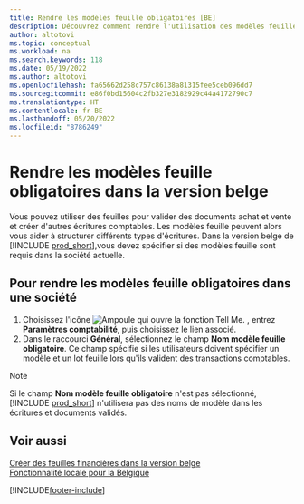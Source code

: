 ```yaml
---
title: Rendre les modèles feuille obligatoires [BE]
description: Découvrez comment rendre l'utilisation des modèles feuille obligatoire dans la version belge.
author: altotovi
ms.topic: conceptual
ms.workload: na
ms.search.keywords: 118
ms.date: 05/19/2022
ms.author: altotovi
ms.openlocfilehash: fa65662d258c757c86138a81315fee5ceb096dd7
ms.sourcegitcommit: e86f0bd15604c2fb327e3182929c44a4172790c7
ms.translationtype: HT
ms.contentlocale: fr-BE
ms.lasthandoff: 05/20/2022
ms.locfileid: "8786249"
---
```

# <a name="make-journal-templates-mandatory-in-the-belgian-version"></a>Rendre les modèles feuille obligatoires dans la version belge

Vous pouvez utiliser des feuilles pour valider des documents achat et vente et créer d'autres écritures comptables. Les modèles feuille peuvent alors vous aider à structurer différents types d'écritures. Dans la version belge de [!INCLUDE [prod_short](../../includes/prod_short.md)],vous devez spécifier si des modèles feuille sont requis dans la société actuelle.  

## <a name="to-make-journal-templates-required-in-a-company"></a>Pour rendre les modèles feuille obligatoires dans une société

1. Choisissez l'icône ![Ampoule qui ouvre la fonction Tell Me.](../../media/ui-search/search_small.png "Dites-moi ce que vous voulez faire") , entrez **Paramètres comptabilité**, puis choisissez le lien associé.  
2. Dans le raccourci **Général**, sélectionnez le champ **Nom modèle feuille obligatoire**. Ce champ spécifie si les utilisateurs doivent spécifier un modèle et un lot feuille lors qu'ils valident des transactions comptables.  

> [!NOTE]  
> Si le champ **Nom modèle feuille obligatoire** n'est pas sélectionné, [!INCLUDE [prod_short](../../includes/prod_short.md)] n'utilisera pas des noms de modèle dans les écritures et documents validés.

## <a name="see-also"></a>Voir aussi

[Créer des feuilles financières dans la version belge](how-to-create-financial-journals.md)  
[Fonctionnalité locale pour la Belgique](belgium-local-functionality.md)  


[!INCLUDE[footer-include](../../includes/footer-banner.md)]
